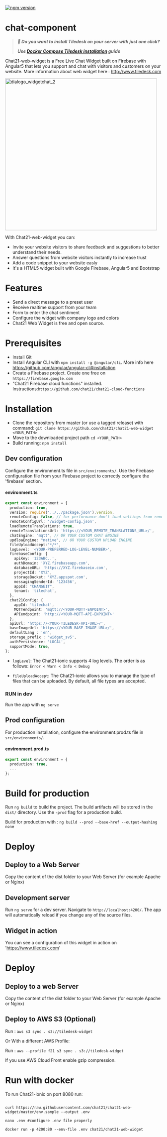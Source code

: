 [![npm version](https://badge.fury.io/js/%40chat21%2Fchat21-web-widget.svg)](https://badge.fury.io/js/%40chat21%2Fchat21-web-widget)

# chat-component

> ***🚀 Do you want to install Tiledesk on your server with just one click?***
> 
> ***Use [Docker Compose Tiledesk installation](https://github.com/Tiledesk/tiledesk-deployment/blob/master/docker-compose/README.md) guide***

Chat21-web-widget is a Free Live Chat Widget built on Firebase with Angular5 that lets you support and chat with visitors and customers on your website. 
More information about web widget here : http://www.tiledesk.com

<img width="488" alt="dialogo_widgetchat_2" src="https://user-images.githubusercontent.com/32448495/37662363-35110862-2c57-11e8-8720-263d1ff96f29.jpg">

With Chat21-web-widget you can:
* Invite your website visitors to share feedback and suggestions to better understand their needs.
* Answer questions from website visitors instantly to increase trust
* Add a code snippet to your website easly 
* It's a HTML5 widget built with Google Firebase, Angular5 and Bootstrap

# Features
* Send a direct message to a preset user
* Receive realtime support from your team
* Form to enter the chat sentiment
* Configure the widget with company logo and colors
* Chat21 Web Widget is free and open source.

# Prerequisites #
* Install Git
* Install Angular CLI with  `npm install -g @angular/cli`. More info here https://github.com/angular/angular-cli#installation
* Create a Firebase project. Create one free on `https://firebase.google.com`
* "Chat21 Firebase cloud functions" installed. Instructions:`https://github.com/chat21/chat21-cloud-functions`

# Installation

* Clone the repository from master (or use a tagged release) with command: ```git clone https://github.com/chat21/chat21-web-widget <YOUR_PATH>```
* Move to the downloaded project path ```cd <YOUR_PATH>```
* Build running: `npm install`

## Dev configuration 

Configure the environment.ts file in `src/environments/`.
Use the Firebase configuration file from your Firebase project to correctly configure the 'firebase' section.

#### environment.ts
```typescript
export const environment = {
  production: true,
  version: require('../../package.json').version,
  remoteConfig: false, // for performance don't load settings from remote
  remoteConfigUrl: '/widget-config.json',
  loadRemoteTranslations: true,
  remoteTranslationsUrl: 'https://<YOUR_REMOTE_TRANSLATIONS_URL>/',
  chatEngine: "mqtt", // OR YOUR CUSTOM CHAT ENGINE
  updloaEngine: "native", // OR YOUR CUSTOM UPLOAD ENGINE
  fileUploadAccept:"*/*",
  logLevel: '<YOUR-PREFERRED-LOG-LEVEL-NUMBER>',
  firebaseConfig: {
    apiKey: '123ABC..',
    authDomain: 'XYZ.firebaseapp.com',
    databaseURL: 'https://XYZ.firebaseio.com',
    projectId: 'XYZ',
    storageBucket: 'XYZ.appspot.com',
    messagingSenderId: '123456',
    appId: "CHANGEIT",
    tenant: 'tilechat', 
  },
  chat21Config: {
    appId: 'tilechat',
    MQTTendpoint: 'mqtt://<YOUR-MQTT-ENPOINT>',
    APIendpoint: 'http://<YOUR-MQTT-API-ENPOINT>'
  },
  apiUrl: 'https://<YOUR-TILEDESK-API-URL>/',
  baseImageUrl: 'https://<YOUR-BASE-IMAGE-URL>/',
  defaultLang : 'en',
  storage_prefix : 'widget_sv5',
  authPersistence: 'LOCAL',
  supportMode: true,
};
```

* `logLevel`: The Chat21-ionic supports 4 log levels. The order is as follows:
  `Error < Warn < Info < Debug`

* `fileUploadAccept`: The Chat21-ionic allows you to manage the type of files that can be uploaded. By default, all file types are accepted.

### RUN in dev

Run the app with `ng serve`

## Prod configuration

For production installation, configure the environment.prod.ts file in `src/environments/`.

#### environment.prod.ts
```typescript
export const environment = {
  production: true,
  ...
};

```

# Build for production
 
Run `ng build` to build the project. The build artifacts will be stored in the `dist/` directory. Use the `-prod` flag for a production build.

Build for production with :  `ng build --prod --base-href --output-hashing none`


# Deploy

## Deploy to a Web Server
Copy the content of the dist folder to your Web Server (for example Apache or Nginx)

## Development server

Run `ng serve` for a dev server. Navigate to `http://localhost:4200/`. The app will automatically reload if you change any of the source files.


## Widget in action
You can see a configuration of this widget in action on 'https://www.tiledesk.com'

# Deploy
## Deploy to a web Server
Copy the content of the dist folder to your Web Server (for example Apache or Nginx)

## Deploy to AWS S3 (Optional)

Run : `aws s3 sync . s3://tiledesk-widget`

Or With a different AWS Profile: 

Run : `aws --profile f21 s3 sync . s3://tiledesk-widget`

If you use AWS Cloud Front enable gzip compression.


# Run with docker

  
To run Chat21-ionic on port 8080 run:

```

curl https://raw.githubusercontent.com/chat21/chat21-web-widget/master/env.sample --output .env

nano .env #configure .env file properly

docker run -p 4200:80 --env-file .env chat21/chat21-web-widget

```

